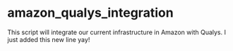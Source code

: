 # amazon_qualys_integration
This script will integrate our current infrastructure in Amazon with Qualys.
I just added this new line yay!
